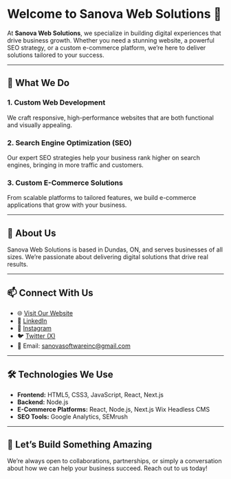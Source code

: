 # Welcome to Sanova Web Solutions 🚀  

At **Sanova Web Solutions**, we specialize in building digital experiences that drive business growth. Whether you need a stunning website, a powerful SEO strategy, or a custom e-commerce platform, we’re here to deliver solutions tailored to your success.  

---

## 🌟 What We Do  
### 1. **Custom Web Development**  
We craft responsive, high-performance websites that are both functional and visually appealing.  

### 2. **Search Engine Optimization (SEO)**  
Our expert SEO strategies help your business rank higher on search engines, bringing in more traffic and customers.  

### 3. **Custom E-Commerce Solutions**  
From scalable platforms to tailored features, we build e-commerce applications that grow with your business.  

---

## 📍 About Us  
Sanova Web Solutions is based in Dundas, ON, and serves businesses of all sizes. We’re passionate about delivering digital solutions that drive real results.  

---

## 📫 Connect With Us  
- 🌐 [Visit Our Website](https://sanovawebsolutions.com)  
- 💼 [LinkedIn](https://www.linkedin.com/company/sanova-web-solutions/)  
- 📸 [Instagram](https://www.instagram.com/sanovawebsolutions/)  
- 🐦 [Twitter (X)](https://x.com/sanovaweb)  
- 📧 Email: [sanovasoftwareinc@gmail.com](sanovasoftwareinc@gmail.com)  

---

## 🛠 Technologies We Use  
- **Frontend:** HTML5, CSS3, JavaScript, React, Next.js  
- **Backend:** Node.js
- **E-Commerce Platforms:** React, Node.js, Next.js Wix Headless CMS
- **SEO Tools:** Google Analytics, SEMrush  

---

## 🤝 Let’s Build Something Amazing  
We’re always open to collaborations, partnerships, or simply a conversation about how we can help your business succeed. Reach out to us today!  
